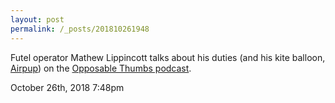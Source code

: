 ```yaml
---
layout: post
permalink: /_posts/201810261948
---
```


Futel operator Mathew Lippincott talks about his duties (and his kite balloon, <a href="https://www.headfullofair.com/post/introducing-airpup/">Airpup</a>) on the <a href="https://www.opposablepodcast.com/43">Opposable Thumbs podcast</a>.



<div id="footer">
<span id="timestamp"> October 26th, 2018 7:48pm </span>
</div>
